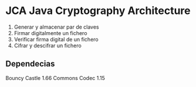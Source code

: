 # JCA Java Cryptography Architecture
1. Generar y almacenar par de claves
2. Firmar digitalmente un fichero
3. Verificar firma digital de un fichero
4. Cifrar y descifrar un fichero

## Dependecias
Bouncy Castle 1.66
Commons Codec 1.15
